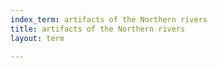 ```yaml
---
index_term: artifacts of the Northern rivers
title: artifacts of the Northern rivers
layout: term

---
```

